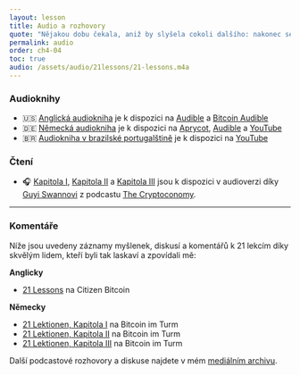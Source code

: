 ```yaml
---
layout: lesson
title: Audio a rozhovory
quote: "Nějakou dobu čekala, aniž by slyšela cokoli dalšího: nakonec se ozvalo dunění malých koleček vozu a zvuk spousty hlasů, které spolu mluvily."
permalink: audio
order: ch4-04
toc: true
audio: /assets/audio/21lessons/21-lessons.m4a
---
```


### Audioknihy

- 🇺🇸 [Anglická audiokniha][en-audible] je k dispozici na [Audible][en-audible] a [Bitcoin Audible][en-guy]
- 🇩🇪 [Německá audiokniha][de-audible] je k dispozici na [Aprycot][de-aprycot], [Audible][de-audible] a [YouTube][de-youtube]
- 🇧🇷 [Audiokniha v brazilské portugalštině][br-yt] je k dispozici na [YouTube][br-yt]

[de-aprycot]: https://aprycot.media/blog/gigis-21-lektionen-hoerbuch/
[de-audible]: https://amzn.to/3khg7Z3
[de-youtube]: https://youtu.be/36zfTwKDcLM
[br-yt]: https://youtu.be/B2-yU3IfAi8
[en-audible]: https://amzn.to/2ZeUsYX
[en-guy]: https://anchor.fm/thecryptoconomy/episodes/CryptoQuikRead_256---21-Lessons-of-the-Bitcoin-Rabbit-Hole---Chapter-1-e47u83

### Čtení

- 🎧 [Kapitola I][ch1-audio], [Kapitola II][ch2-audio] a [Kapitola
  III][ch3-audio] jsou k dispozici v audioverzi díky [Guyi Swannovi][Guy Swann] z
  podcastu [The Cryptoconomy][cryptoconomy].

---

### Komentáře

Níže jsou uvedeny záznamy myšlenek, diskusí a komentářů k 21 lekcím 
díky skvělým lidem, kteří byli tak laskaví a zpovídali mě:

**Anglicky**

- [21 Lessons][cb38] na Citizen Bitcoin

**Německy**

- [21 Lektionen, Kapitola I][turm8] na Bitcoin im Turm
- [21 Lektionen, Kapitola II][turm9] na Bitcoin im Turm
- [21 Lektionen, Kapitola III][turm10] na Bitcoin im Turm

Další podcastové rozhovory a diskuse najdete v mém [mediálním archivu][media].

[media]: https://dergigi.com/media/

[ch1-audio]: https://anchor.fm/thecryptoconomy/episodes/CryptoQuikRead_256---21-Lessons-of-the-Bitcoin-Rabbit-Hole---Chapter-1-e47u83
[ch2-audio]: https://anchor.fm/thecryptoconomy/episodes/CryptoQuikRead_257---21-Lessons-of-the-Bitcoin-Rabbit-Hole---Chapter-2-e489f9
[ch3-audio]: https://anchor.fm/thecryptoconomy/episodes/CryptoQuikRead_258---21-Lessons-of-the-Bitcoin-Rabbit-Hole---Chapter-3-e48kao
[Guy Swann]: https://twitter.com/TheCryptoconomy
[cryptoconomy]: https://cryptoconomy.life/
[cb38]: https://citizenbitcoin.world/episodes/gigi-21-lessons-from-down-the-bitcoin
[turm8]: https://media.zencast.fm/bitcoin-im-turm/episodes/8
[turm9]: https://media.zencast.fm/bitcoin-im-turm/episodes/9
[turm10]: https://media.zencast.fm/bitcoin-im-turm/episodes/10
